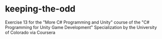 # keeping-the-odd
Exercise 13 for the "More C# Programming and Unity" course of the "C# Programming for Unity Game Development" Specialization by the University of Colorado via Coursera
